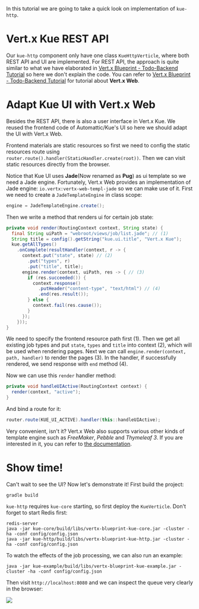 In this tutorial we are going to take a quick look on implementation of `kue-http`.

# Vert.x Kue REST API

Our `kue-http` component only have one class `KueHttpVerticle`, where both REST API and UI are implemented. For REST API, the approach is quite similar to what we have elaborated in [Vert.x Blueprint - Todo-Backend Tutorial](http://sczyh30.github.io/vertx-blueprint-todo-backend/) so here we don't explain the code. You can refer to [Vert.x Blueprint - Todo-Backend Tutorial](http://sczyh30.github.io/vertx-blueprint-todo-backend/) for tutorial about **Vert.x Web**.

# Adapt Kue UI with Vert.x Web

Besides the REST API, there is also a user interface in Vert.x Kue. We reused the frontend code of Automattic/Kue's UI so here we should adapt the UI with Vert.x Web.

Frontend materials are static resources so first we need to config the static resources route using `router.route().handler(StaticHandler.create(root))`. Then we can visit static resources directly from the browser.

Notice that Kue UI uses **Jade**(Now renamed as **Pug**) as ui template so we need a Jade engine. Fortunately, Vert.x Web provides an implementation of Jade engine: `io.vertx:vertx-web-templ-jade` so we can make use of it. First we need to create a `JadeTemplateEngine` in class scope:

```java
engine = JadeTemplateEngine.create();
```

Then we write a method that renders ui for certain job state:

```java
private void render(RoutingContext context, String state) {
  final String uiPath = "webroot/views/job/list.jade"; // (1)
  String title = config().getString("kue.ui.title", "Vert.x Kue");
  kue.getAllTypes()
    .onComplete(resultHandler(context, r -> {
      context.put("state", state) // (2)
        .put("types", r)
        .put("title", title);
      engine.render(context, uiPath, res -> { // (3)
        if (res.succeeded()) {
          context.response()
            .putHeader("content-type", "text/html") // (4)
            .end(res.result());
        } else {
          context.fail(res.cause());
        }
      });
    }));
}
```

We need to specify the frontend resource path first (1). Then we get all existing job types and put `state`, `types` and `title` into context (2), which will be used when rendering pages. Next we can call `engine.render(context, path, handler)` to render the pages (3). In the handler, if successfully rendered, we send response with `end` method (4).

Now we can use this `render` handler method:

```java
private void handleUIActive(RoutingContext context) {
  render(context, "active");
}
```

And bind a route for it:

```java
router.route(KUE_UI_ACTIVE).handler(this::handleUIActive);
```

Very convenient, isn't it? Vert.x Web also supports various other kinds of template engine such as *FreeMaker*, *Pebble* and *Thymeleaf 3*. If you are interested in it, you can refer to [the documentation](http://vertx.io/docs/vertx-web/java/#_templates).

# Show time!

Can't wait to see the UI? Now let's demonstrate it! First build the project:

    gradle build

`kue-http` requires `kue-core` starting, so first deploy the `KueVerticle`. Don't forget to start Redis first:

    redis-server
    java -jar kue-core/build/libs/vertx-blueprint-kue-core.jar -cluster -ha -conf config/config.json
    java -jar kue-http/build/libs/vertx-blueprint-kue-http.jar -cluster -ha -conf config/config.json

To watch the effects of the job processing, we can also run an example:

    java -jar kue-example/build/libs/vertx-blueprint-kue-example.jar -cluster -ha -conf config/config.json

Then visit `http://localhost:8080` and we can inspect the queue very clearly in the browser:

![](https://raw.githubusercontent.com/sczyh30/vertx-blueprint-job-queue/master/docs/images/vertx_kue_ui_1.png)
